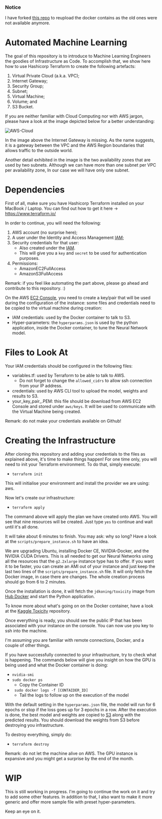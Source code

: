 ### Notice
I have forked [this repo](https://github.com/artificially-ai/automated_ml) to reupload the docker contains as the old ones were not available anymore.

# Automated Machine Learning

The goal of this repository is to introduce to Machine Learning Engineers the goodies of
Infrastructure as Code. To accomplish that, we show here how to use Hashicorp Terraform
to create the following artefacts:

1. Virtual Private Cloud (a.k.a. VPC);
2. Internet Gateway;
3. Security Group;
4. Subnet;
5. Virtual Machine;
6. Volume; and
7. S3 Bucket.

If you are neither familiar with Cloud Computing nor with AWS jargon, please have a look
at the image depicted below for a better understanding:

![AWS-Cloud](images/aws_cloud.png)

In the image above the Internet Gateway is missing. As the name suggests, it is a
gateway between the VPC and the AWS Region boundaries that allows traffic to the outside world.

Another detail exhibited in the image is the two availability zones that are used by
two subnets. Although we can have more than one subnet per VPC per availability zone,
In our case we will have only one subnet.

# Dependencies

First of all, make sure you have Hashicorp Terraform installed on your MacBook / Laptop.
You can find out how to get it here -> https://www.terraform.io/

In order to continue, you will need the following:

1. AWS account (no surprise here);
2. A user under the Identity and Access Management [IAM](https://console.aws.amazon.com/iam/);
3. Security credentials for that user:
   * Also created under the [IAM](https://console.aws.amazon.com/iam/).
   * This will give you a ```key``` and ```secret``` to be used for authentication purposes.
4. Permissions:
   * AmazonEC2FullAccess
   * AmazonS3FullAccess

Remark: if you feel like automating the part above, please go ahead and contribute
to this repository. :)

On the AWS [EC2 Console](https://eu-west-1.console.aws.amazon.com/ec2/), you need
to create a key/pair that will be used during the configuration of the instance:
some files and credentials need to be copied to the virtual machine during creation:

* IAM credentials: used by the Docker container to talk to S3.
* Hyper-parameters: the ```hyperparams.json``` is used by the python application,
  inside the Docker container, to tune the Neural Network model.

# Files to Look At

Your IAM credentials should be configured in the following files:

* variables.tf: used by Terraform to be able to talk to AWS.
  * Do not forget to change the ```allowed_cidrs``` to allow ssh connection from your IP address.
* credentials: used by AWS CLI tool to upload the model, weights and results to S3.
* your_key_pair_.PEM: this file should be download from AWS EC2 Console and stored under ```aws/keys```.
  It will be used to communicate with the Virtual Machine being created.

Remark: do not make your credentials available on Github!

# Creating the Infrastructure

After cloning this repository and adding your credentials to the files as explained above,
it's time to make things happen! For one time only, you will need to init your Terraform
environment. To do that, simply execute:

* ```terraform init```

This will initialise your environment and install the provider we are using: aws.

Now let's create our infrastructure:

* ```terraform apply```

The command above will apply the plan we have created onto AWS. You will see that nine
resources will be created. Just type ```yes``` to continue and wait until it's all done.

It will take about 6 minutes to finish. You may ask: why so long? Have a look at the ```scripts/prepare_instance.sh```
to have an idea.

We are upgrading Ubuntu, installing Docker CE, NVIDIA-Docker, and the NVIDIA CUDA Drivers.
This is all needed to get our Neural Networks using all the resources that the ```g2.2xlarge```
instance type has to offer. If you want it to be faster, you can create an AMI out of your instance
and just keep the last two lines of the ```scripts/prepare_instance.sh``` file. It will only
fetch the Docker image, in case there are changes. The whole creation process should go from 6 to 2 minutes.

Once the installation is done, it will fetch the ```jdkoning/toxicity``` image from [Hub Docker](https://hub.docker.com/r/ekholabs/toxicity/)
and start the Python application.

To know more about what's going on on the Docker container, have a look at the [Kaggle Toxicity](https://github.com/ekholabs/kaggle_toxicity) repository.

Once everything is ready, you should see the public IP that has been associated with your instance on the console.
You can now use you key to ssh into the machine.

I'm assuming you are familiar with remote connections, Docker, and a couple of other things.

If you have successfully connected to your infrastructure, try to check what is happening. The commands
below will give you insight on how the GPU is being used and what the Docker container is doing:

* ```nvidia-smi```
* ```sudo docker ps```
  * Copy the Container ID
* ``` sudo docker logs -f [CONTAIDER_ID]```
  * Tail the logs to follow up on the execution of the model

With the default setting in the ```hyperparams.json``` file, the model will run for 6 epochs or
stop if the loss goes up for 3 epochs in a row. After the execution is done, the best model and weights are copied
to [S3](https://s3.console.aws.amazon.com/s3) along with the predicted results. You should download the weights from S3 before
destroying you infrastructure.

To destroy everything, simply do:

* ```terraform destroy```

Remark: do not let the machine alive on AWS. The GPU instance is expansive and you
might get a surprise by the end of the month.

# WIP

This is still working in progress. I'm going to continue the work on it and try to add some other features.
In addition to that, I also want to make it more generic and offer more sample file with preset hyper-parameters.

Keep an eye on it.
